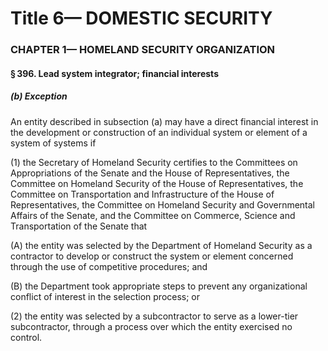 
# Title 6— DOMESTIC SECURITY
### CHAPTER 1— HOMELAND SECURITY ORGANIZATION
#### § 396. Lead system integrator; financial interests
##### (b) Exception

An entity described in subsection (a) may have a direct financial interest in the development or construction of an individual system or element of a system of systems if

(1) the Secretary of Homeland Security certifies to the Committees on Appropriations of the Senate and the House of Representatives, the Committee on Homeland Security of the House of Representatives, the Committee on Transportation and Infrastructure of the House of Representatives, the Committee on Homeland Security and Governmental Affairs of the Senate, and the Committee on Commerce, Science and Transportation of the Senate that

(A) the entity was selected by the Department of Homeland Security as a contractor to develop or construct the system or element concerned through the use of competitive procedures; and

(B) the Department took appropriate steps to prevent any organizational conflict of interest in the selection process; or

(2) the entity was selected by a subcontractor to serve as a lower-tier subcontractor, through a process over which the entity exercised no control.

